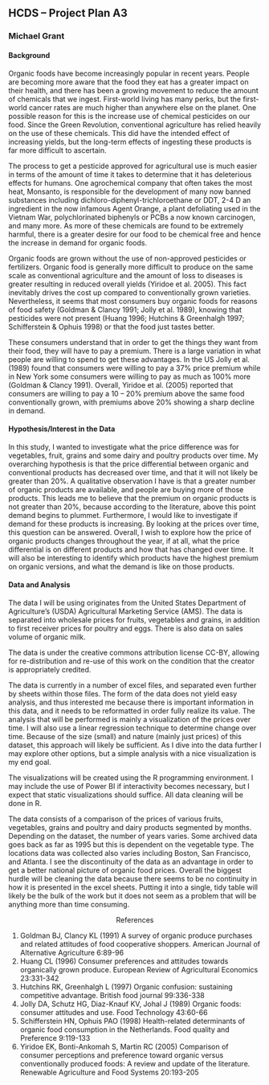 ## HCDS – Project Plan A3
### Michael Grant

#### Background

Organic foods have become increasingly popular in recent years. People are becoming more aware that the food they eat has a greater impact on their health, and there has been a growing movement to reduce the amount of chemicals that we ingest. First-world living has many perks, but the first-world cancer rates are much higher than anywhere else on the planet. One possible reason for this is the increase use of chemical pesticides on our food. Since the Green Revolution, conventional agriculture has relied heavily on the use of these chemicals. This did have the intended effect of increasing yields, but the long-term effects of ingesting these products is far more difficult to ascertain. 

The process to get a pesticide approved for agricultural use is much easier in terms of the amount of time it takes to determine that it has deleterious effects for humans. One agrochemical company that often takes the most heat, Monsanto, is responsible for the development of many now banned substances including dichloro-diphenyl-trichloroethane or DDT, 2-4 D an ingredient in the now infamous Agent Orange, a plant defoliating used in the Vietnam War, polychlorinated biphenyls or PCBs a now known carcinogen, and many more. As more of these chemicals are found to be extremely harmful, there is a greater desire for our food to be chemical free and hence the increase in demand for organic foods.

Organic foods are grown without the use of non-approved pesticides or fertilizers. Organic food is generally more difficult to produce on the same scale as conventional agriculture and the amount of loss to diseases is greater resulting in reduced overall yields (Yiridoe et al. 2005). This fact inevitably drives the cost up compared to conventionally grown varieties. Nevertheless, it seems that most consumers buy organic foods for reasons of food safety (Goldman & Clancy 1991; Jolly et al. 1989), knowing that pesticides were not present (Huang 1996; Hutchins & Greenhalgh 1997; Schifferstein & Ophuis 1998) or that the food just tastes better. 

These consumers understand that in order to get the things they want from their food, they will have to pay a premium. There is a large variation in what people are willing to spend to get these advantages. In the US Jolly et al. (1989) found that consumers were willing to pay a 37% price premium while in New York some consumers were willing to pay as much as 100% more (Goldman & Clancy 1991). Overall, Yiridoe et al. (2005) reported that consumers are willing to pay a 10 – 20% premium above the same food conventionally grown, with premiums above 20% showing a sharp decline in demand. 

#### Hypothesis/Interest in the Data

In this study, I wanted to investigate what the price difference was for vegetables, fruit, grains and some dairy and poultry products over time. My overarching hypothesis is that the price differential between organic and conventional products has decreased over time, and that it will not likely be greater than 20%. A qualitative observation I have is that a greater number of organic products are available, and people are buying more of those products. This leads me to believe that the premium on organic products is not greater than 20%, because according to the literature, above this point demand begins to plummet. Furthermore, I would like to investigate if demand for these products is increasing. By looking at the prices over time, this question can be answered. Overall, I wish to explore how the price of organic products changes throughout the year, if at all, what the price differential is on different products and how that has changed over time. It will also be interesting to identify which products have the highest premium on organic versions, and what the demand is like on those products.

#### Data and Analysis

The data I will be using originates from the United States Department of Agriculture’s (USDA) Agricultural Marketing Service (AMS). The data is separated into wholesale prices for fruits, vegetables and grains, in addition to first receiver prices for poultry and eggs. There is also data on sales volume of organic milk. 

The data is under the creative commons attribution license CC-BY, allowing for re-distribution and re-use of this work on the condition that the creator is appropriately credited. 

The data is currently in a number of excel files, and separated even further by sheets within those files. The form of the data does not yield easy analysis, and thus interested me because there is important information in this data, and it needs to be reformatted in order fully realize its value. The analysis that will be performed is mainly a visualization of the prices over time. I will also use a linear regression technique to determine change over time. Because of the size (small) and nature (mainly just prices) of this dataset, this approach will likely be sufficient. As I dive into the data further I may explore other options, but a simple analysis with a nice visualization is my end goal. 

The visualizations will be created using the R programming environment. I may include the use of Power BI if interactivity becomes necessary, but I expect that static visualizations should suffice. All data cleaning will be done in R.

The data consists of a comparison of the prices of various fruits, vegetables, grains and poultry and dairy products segmented by months. Depending on the dataset, the number of years varies. Some archived data goes back as far as 1995 but this is dependent on the vegetable type. The locations data was collected also varies including Boston, San Francisco, and Atlanta. I see the discontinuity of the data as an advantage in order to get a better national picture of organic food prices. Overall the biggest hurdle will be cleaning the data because there seems to be no continuity in how it is presented in the excel sheets. Putting it into a single, tidy table will likely be the bulk of the work but it does not seem as a problem that will be anything more than time consuming. 

<center>References</center>

1. Goldman BJ, Clancy KL (1991) A survey of organic produce purchases and related attitudes of food cooperative shoppers. American Journal of Alternative Agriculture 6:89-96
2. Huang CL (1996) Consumer preferences and attitudes towards organically grown produce. European Review of Agricultural Economics 23:331-342
3. Hutchins RK, Greenhalgh L (1997) Organic confusion: sustaining competitive advantage. British food journal 99:336-338
4. Jolly DA, Schutz HG, Diaz-Knauf KV, Johal J (1989) Organic foods: consumer attitudes and use. Food Technology 43:60-66
5. Schifferstein HN, Ophuis PAO (1998) Health-related determinants of organic food consumption in the Netherlands. Food quality and Preference 9:119-133
6. Yiridoe EK, Bonti-Ankomah S, Martin RC (2005) Comparison of consumer perceptions and preference toward organic versus conventionally produced foods: A review and update of the literature. Renewable Agriculture and Food Systems 20:193-205
